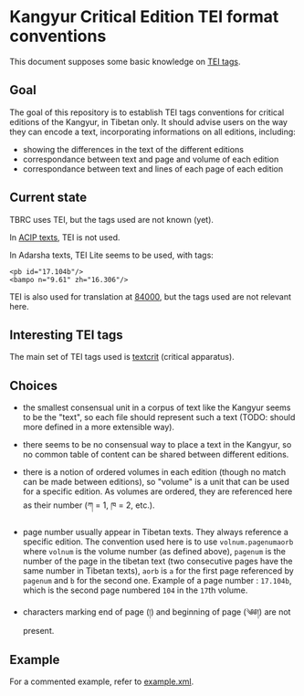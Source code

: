 # Kangyur Critical Edition TEI format conventions

This document supposes some basic knowledge on [TEI tags](http://www.tei-c.org/index.xml).

## Goal

The goal of this repository is to establish TEI tags conventions for critical editions of the Kangyur, in Tibetan only. It should advise users on the way they can encode a text, incorporating informations on all editions, including:

- showing the differences in the text of the different editions
- correspondance between text and page and volume of each edition
- correspondance between text and lines of each page of each edition

## Current state

TBRC uses TEI, but the tags used are not known (yet).

In [ACIP texts](https://raw.githubusercontent.com/karmapa17/Lhasa-kangyur-acip-xml), TEI is not used.

In Adarsha texts, TEI Lite seems to be used, with tags:

    <pb id="17.104b"/>
    <bampo n="9.61" zh="16.306"/>

TEI is also used for translation at [84000](http://84000.co), but the tags used are not relevant here.

## Interesting TEI tags

The main set of TEI tags used is [textcrit](http://www.tei-c.org/release/doc/tei-p5-doc/en/html/TC.html) (critical apparatus).

## Choices

- the smallest consensual unit in a corpus of text like the Kangyur seems to be the "text", so each file should represent such a text (TODO: should more defined in a more extensible way). 

- there seems to be no consensual way to place a text in the Kangyur, so no common table of content can be shared between different editions.

- there is a notion of ordered volumes in each edition (though no match can be made between editions), so "volume" is a unit that can be used for a specific edition. As volumes are ordered, they are referenced here as their number (ཀ = 1, ཁ = 2, etc.).

- page number usually appear in Tibetan texts. They always reference a specific edition. The convention used here is to use `volnum.pagenumaorb` where `volnum` is the volume number (as defined above), `pagenum` is the number of the page in the tibetan text (two consecutive pages have the same number in Tibetan texts), `aorb` is `a` for the first page referenced by `pagenum` and `b` for the second one. Example of a page number : `17.104b`, which is the second page numbered `104` in the `17`th volume.

- characters marking end of page (།) and beginning of page (༄༅།) are not present.

## Example

For a commented example, refer to [example.xml](example.xml).
